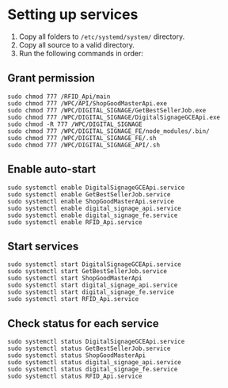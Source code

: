 # Setting up services

1. Copy all folders to `/etc/systemd/system/` directory.
2. Copy all source to a valid directory.
3. Run the following commands in order:

## Grant permission
```
sudo chmod 777 /RFID_Api/main
sudo chmod 777 /WPC/API/ShopGoodMasterApi.exe
sudo chmod 777 /WPC/DIGITAL_SIGNAGE/GetBestSellerJob.exe
sudo chmod 777 /WPC/DIGITAL_SIGNAGE/DigitalSignageGCEApi.exe
sudo chmod -R 777 /WPC/DIGITAL_SIGNAGE
sudo chmod 777 /WPC/DIGITAL_SIGNAGE_FE/node_modules/.bin/
sudo chmod 777 /WPC/DIGITAL_SIGNAGE_FE/.sh
sudo chmod 777 /WPC/DIGITAL_SIGNAGE_API/.sh
```

## Enable auto-start
```
sudo systemctl enable DigitalSignageGCEApi.service
sudo systemctl enable GetBestSellerJob.service
sudo systemctl enable ShopGoodMasterApi.service
sudo systemctl enable digital_signage_api.service
sudo systemctl enable digital_signage_fe.service
sudo systemctl enable RFID_Api.service
```

## Start services
```
sudo systemctl start DigitalSignageGCEApi.service
sudo systemctl start GetBestSellerJob.service
sudo systemctl start ShopGoodMasterApi
sudo systemctl start digital_signage_api.service
sudo systemctl start digital_signage_fe.service
sudo systemctl start RFID_Api.service
```

## Check status for each service
```
sudo systemctl status DigitalSignageGCEApi.service
sudo systemctl status GetBestSellerJob.service
sudo systemctl status ShopGoodMasterApi
sudo systemctl status digital_signage_api.service
sudo systemctl status digital_signage_fe.service
sudo systemctl status RFID_Api.service
```
